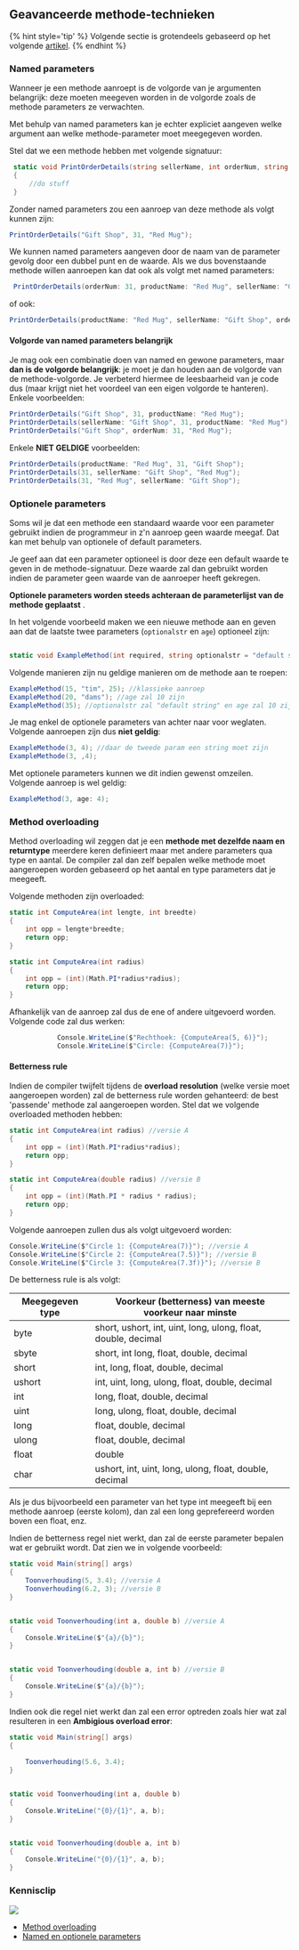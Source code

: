 ## Geavanceerde methode-technieken
{% hint style='tip' %}
Volgende sectie is grotendeels gebaseerd op het volgende [artikel](https://docs.microsoft.com/en-us/dotnet/csharp/programming-guide/classes-and-structs/named-and-optional-arguments).
{% endhint %}


### Named parameters
Wanneer je een methode aanroept is de volgorde van je argumenten belangrijk: deze moeten meegeven worden in de volgorde zoals de methode parameters ze verwachten.

Met behulp van named parameters kan je echter expliciet aangeven welke argument aan welke methode-parameter moet meegegeven worden. 

Stel dat we een methode hebben met volgende signatuur:
```csharp
 static void PrintOrderDetails(string sellerName, int orderNum, string productName)
 {
     //do stuff
 }
```

Zonder named parameters zou een aanroep van deze methode als volgt kunnen zijn:
```csharp
PrintOrderDetails("Gift Shop", 31, "Red Mug");
```

We kunnen named parameters aangeven door de naam van de parameter gevolg door een dubbel punt en de waarde. Als we dus bovenstaande methode willen aanroepen kan dat ook als volgt met named parameters:

```csharp
 PrintOrderDetails(orderNum: 31, productName: "Red Mug", sellerName: "Gift Shop");
 ```
 of ook:

 ```csharp
 PrintOrderDetails(productName: "Red Mug", sellerName: "Gift Shop", orderNum: 31);
 ```

#### Volgorde van named parameters belangrijk
Je mag ook een combinatie doen van named en gewone parameters, maar **dan is de volgorde belangrijk**: je moet je dan houden aan de volgorde van de methode-volgorde. Je verbeterd hiermee de leesbaarheid van je code dus (maar krijgt niet het voordeel van een eigen volgorde te hanteren).
Enkele voorbeelden:
```csharp
PrintOrderDetails("Gift Shop", 31, productName: "Red Mug");
PrintOrderDetails(sellerName: "Gift Shop", 31, productName: "Red Mug");    // C# 7.2 onwards
PrintOrderDetails("Gift Shop", orderNum: 31, "Red Mug");    
```

Enkele **NIET GELDIGE** voorbeelden:
```csharp
PrintOrderDetails(productName: "Red Mug", 31, "Gift Shop");
PrintOrderDetails(31, sellerName: "Gift Shop", "Red Mug");
PrintOrderDetails(31, "Red Mug", sellerName: "Gift Shop");
```

### Optionele parameters
Soms wil je dat een methode een standaard waarde voor een parameter gebruikt indien de programmeur in z'n aanroep geen waarde meegaf. Dat kan met behulp van optionele of default parameters.

Je geef aan dat een parameter optioneel is door deze een default waarde te geven in de methode-signatuur. Deze waarde zal dan gebruikt worden indien de parameter geen waarde van de aanroeper heeft gekregen.

**Optionele parameters worden steeds achteraan de parameterlijst van de methode geplaatst** .

In het volgende voorbeeld maken we een nieuwe methode aan en geven aan dat de laatste twee parameters (``optionalstr`` en ``age``) optioneel zijn:
```csharp

static void ExampleMethod(int required, string optionalstr = "default string", int age = 10)
```

Volgende manieren zijn nu geldige manieren om de methode aan te roepen:
```csharp
ExampleMethod(15, "tim", 25); //klassieke aanroep
ExampleMethod(20, "dams"); //age zal 10 zijn
ExampleMethod(35); //optionalstr zal "default string" en age zal 10 zijn
```

Je mag enkel de optionele parameters van achter naar voor weglaten. Volgende aanroepen zijn dus **niet geldig**:
```csharp
ExampleMethode(3, 4); //daar de tweede param een string moet zijn
ExampleMethode(3, ,4);
```

Met optionele parameters kunnen we dit indien gewenst omzeilen. Volgende aanroep is wel geldig:
```csharp
ExampleMethod(3, age: 4);
```

### Method overloading

Method overloading wil zeggen dat je een **methode met dezelfde naam en returntype** meerdere keren definieert maar met andere parameters qua type en aantal. De compiler zal dan zelf bepalen welke methode moet aangeroepen worden gebaseerd op het aantal en type parameters dat je meegeeft.

Volgende methoden zijn overloaded:
```csharp
static int ComputeArea(int lengte, int breedte)
{
    int opp = lengte*breedte;
    return opp;
}

static int ComputeArea(int radius)
{
    int opp = (int)(Math.PI*radius*radius);
    return opp;
}
```

Afhankelijk van de aanroep zal dus de ene of andere uitgevoerd worden. Volgende code zal dus werken:
```csharp
            Console.WriteLine($"Rechthoek: {ComputeArea(5, 6)}");
            Console.WriteLine($"Circle: {ComputeArea(7)}");
```

#### Betterness rule

Indien de compiler twijfelt tijdens de **overload resolution** (welke versie moet aangeroepen worden) zal de betterness rule worden gehanteerd: de best 'passende' methode zal aangeroepen worden.
Stel dat we volgende overloaded methoden hebben:

```csharp
static int ComputeArea(int radius) //versie A
{
    int opp = (int)(Math.PI*radius*radius);
    return opp;
}

static int ComputeArea(double radius) //versie B
{
    int opp = (int)(Math.PI * radius * radius);
    return opp;
}
```

Volgende aanroepen zullen dus als volgt uitgevoerd worden:
```csharp
Console.WriteLine($"Circle 1: {ComputeArea(7)}"); //versie A
Console.WriteLine($"Circle 2: {ComputeArea(7.5)}"); //versie B
Console.WriteLine($"Circle 3: {ComputeArea(7.3f)}"); //versie B
```

De betterness rule is als volgt:

| Meegegeven type | Voorkeur (betterness) van meeste voorkeur naar minste |
| --------------- | --------------- | 
| byte | short, ushort, int, uint, long, ulong, float, double, decimal |
| sbyte | short, int long, float, double, decimal |
| short | int, long, float, double, decimal |
| ushort | int, uint, long, ulong, float, double, decimal |
| int | long, float, double, decimal |
| uint | long, ulong, float, double, decimal |
| long | float, double, decimal |
| ulong | float, double, decimal |
| float | double |
| char | ushort, int, uint, long, ulong, float, double, decimal |

Als je dus bijvoorbeeld een parameter van het type int meegeeft bij een methode aanroep (eerste kolom), dan zal een long geprefereerd worden boven een float, enz.

Indien de betterness regel niet werkt, dan zal de eerste parameter bepalen wat er gebruikt wordt. Dat zien we in volgende voorbeeld:

```csharp
static void Main(string[] args)
{
    Toonverhouding(5, 3.4); //versie A
    Toonverhouding(6.2, 3); //versie B
}


static void Toonverhouding(int a, double b) //versie A
{
    Console.WriteLine($"{a}/{b}");
}


static void Toonverhouding(double a, int b) //versie B
{
    Console.WriteLine($"{a}/{b}");
}
```

Indien ook die regel niet werkt dan zal een error optreden zoals hier wat zal resulteren in een **Ambigious overload error**:

```csharp
static void Main(string[] args)
{
    
    Toonverhouding(5.6, 3.4);  
}


static void Toonverhouding(int a, double b)
{
    Console.WriteLine("{0}/{1}", a, b);
}


static void Toonverhouding(double a, int b)
{
    Console.WriteLine("{0}/{1}", a, b);
}

```

### Kennisclip
![](../assets/infoclip.png)
* [Method overloading](https://ap.cloud.panopto.eu/Panopto/Pages/Viewer.aspx?id=d43a3aa5-2481-4e8a-aef0-a9a700cb2821)
* [Named en optionele parameters](https://ap.cloud.panopto.eu/Panopto/Pages/Viewer.aspx?id=e8df8cd1-e83a-4632-b69f-a9a700cd9bc9)
